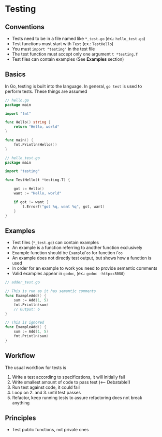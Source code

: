 # Testing

## Conventions
- Tests need to be in a file named like `*_test.go` (ex.: `hello_test.go`)
- Test functions must start with `Test` (ex.: `TestHello`)
- You must `import "testing"` in the test file
- The test function must accept only one argument `t *testing.T`
- Test files can contain examples (See **Examples** section)

## Basics
In Go, testing is built into the language. In general, `go test` is used to perform tests. These things are assumed

```go
// hello.go
package main

import "fmt"

func Hello() string {
	return "Hello, world"
}

func main() {
	fmt.Println(Hello())
}

// hello_test.go
package main

import "testing"

func TestHello(t *testing.T) {

	got := Hello()
	want := "Hello, world"

	if got != want {
		t.Errorf("got %q, want %q", got, want)
	}
}
```

## Examples
- Test files (`*_test.go`) can contain examples
- An example is a function referring to another function exclusively
- Example function should be `ExampleFoo` for function `Foo`
- An example does not directly test output, but shows how a function is used
- In order for an example to work you need to provide semantic comments
- Valid examples appear in `godoc`, (ex.: `godoc -http=:8080`)

```go
// adder_test.go

// This is run as it has semantic comments
func ExampleAdd() {
	sum := Add(1, 5)
	fmt.Println(sum)
	// Output: 6
}

// This is ignored
func ExampleAdd() {
	sum := Add(1, 5)
	fmt.Println(sum)
}
```

## Workflow
The usual workflow for tests is
1. Write a test according to specifications, it will initially fail
2. Write smallest amount of code to pass test (<-- Debatable!)
3. Run test against code, it could fail
4. Loop on 2. and 3. until test passes
5. Refactor, keep running tests to assure refactoring does not break anything

## Principles
- Test public functions, not private ones
